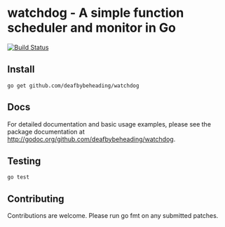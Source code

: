 # watchdog - A simple function scheduler and monitor in Go

[![Build Status](https://travis-ci.org/deafbybeheading/watchdog.png?branch=master)](https://travis-ci.org/deafbybeheading/watchdog)

## Install

```console
go get github.com/deafbybeheading/watchdog
```

## Docs

For detailed documentation and basic usage examples, please see the package
documentation at <http://godoc.org/github.com/deafbybeheading/watchdog>.

## Testing

```console
go test
```

## Contributing

Contributions are welcome. Please run go fmt on any submitted patches.